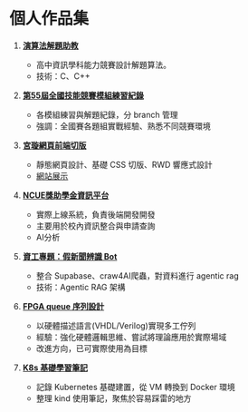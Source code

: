 # 個人作品集

1. **[演算法解題助教](https://github.com/Grasonyang/High-school-student-academic-competence-contest-Information-113.git)**
   - 高中資訊學科能力競賽設計解題算法。
   - 技術：C、C++

2. **[第55屆全國技能競賽模組練習紀錄](https://github.com/Grasonyang/55-17-national-competition.git)**
   - 各模組練習與解題紀錄，分 branch 管理
   - 強調：全國賽各題組實戰經驗、熟悉不同競賽環境

3. **[宮璇網頁前端切版](https://github.com/Digi-Pack/GongXuan.git)**
   - 靜態網頁設計、基礎 CSS 切版、RWD 響應式設計  
   - [網站展示](https://digi-pack.github.io/GongXuan/)

4. **[NCUE獎助學金資訊平台](https://scholarship.ncuesa.org.tw/index.php)**
   - 實際上線系統，負責後端開發開發
   - 主要用於校內資訊整合與申請查詢
   - AI分析

5. **[資工專題：假新聞辨識 Bot](https://github.com/Grasonyang/Agentic-Rag.git)**
   - 整合 Supabase、craw4AI爬蟲，對資料進行 agentic rag
   - 技術：Agentic RAG 架構

6. **[FPGA queue 序列設計](https://github.com/Grasonyang/shop_queue_fpga.git)**
   - 以硬體描述語言(VHDL/Verilog)實現多工佇列
   - 經驗：強化硬體邏輯思維、嘗試將理論應用於實際場域
   - 改進方向，已可實際使用為目標

7. **[K8s 基礎學習筆記](https://github.com/Grasonyang/K8s-Learning-Path)**
   - 記錄 Kubernetes 基礎建置，從 VM 轉換到 Docker 環境
   - 整理 kind 使用筆記，聚焦於容易踩雷的地方
